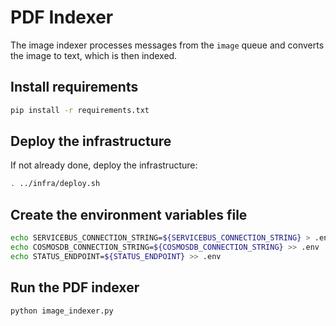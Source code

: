 # PDF Indexer

The image indexer processes messages from the `image` queue and converts the image to text, which is then indexed.

## Install requirements

```bash
pip install -r requirements.txt
```

## Deploy the infrastructure

If not already done, deploy the infrastructure:

```bash
. ../infra/deploy.sh
```

## Create the environment variables file

```bash
echo SERVICEBUS_CONNECTION_STRING=${SERVICEBUS_CONNECTION_STRING} > .env
echo COSMOSDB_CONNECTION_STRING=${COSMOSDB_CONNECTION_STRING} >> .env
echo STATUS_ENDPOINT=${STATUS_ENDPOINT} >> .env
```

## Run the PDF indexer

```bash
python image_indexer.py
```
